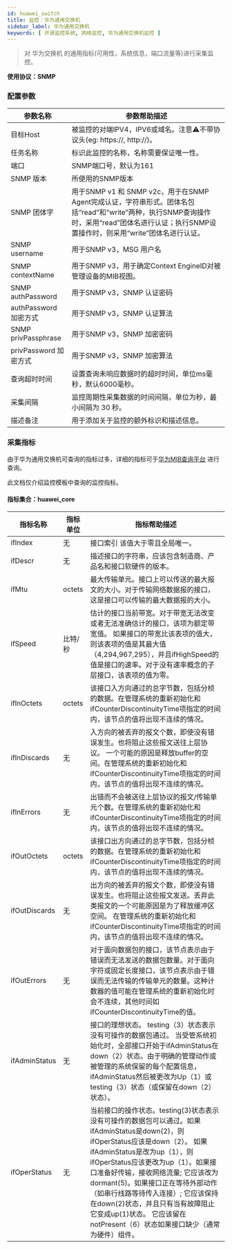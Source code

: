 ```yaml
---
id: huawei_switch
title: 监控：华为通用交换机
sidebar_label: 华为通用交换机
keywords: [ 开源监控系统, 网络监控, 华为通用交换机监控 ]
---
```


> 对 华为交换机 的通用指标(可用性，系统信息，端口流量等)进行采集监控。

**使用协议：SNMP**

### 配置参数

| 参数名称                | 参数帮助描述                                                                                                                        |
|---------------------|-------------------------------------------------------------------------------------------------------------------------------|
| 目标Host              | 被监控的对端IPV4，IPV6或域名。注意⚠️不带协议头(eg: https://, http://)。                                                                          |
| 任务名称                | 标识此监控的名称，名称需要保证唯一性。                                                                                                           |
| 端口                  | SNMP端口号，默认为161                                                                                                                |
| SNMP 版本             | 所使用的SNMP版本                                                                                                                    |
| SNMP 团体字            | 用于SNMP v1 和 SNMP v2c，用于在SNMP Agent完成认证，字符串形式。团体名包括“read”和“write”两种，执行SNMP查询操作时，采用“read”团体名进行认证；执行SNMP设置操作时，则采用“write”团体名进行认证。 |
| SNMP username       | 用于SNMP v3，MSG 用户名                                                                                                             |
| SNMP contextName    | 用于SNMP v3，用于确定Context EngineID对被管理设备的MIB视图。                                                                                   |
| SNMP authPassword   | 用于SNMP v3，SNMP 认证密码                                                                                                           |
| authPassword 加密方式   | 用于SNMP v3，SNMP 认证算法                                                                                                           |
| SNMP privPassphrase | 用于SNMP v3，SNMP 加密密码                                                                                                           |
| privPassword 加密方式   | 用于SNMP v3，SNMP 加密算法                                                                                                           |
| 查询超时时间              | 设置查询未响应数据时的超时时间，单位ms毫秒，默认6000毫秒。                                                                                              |
| 采集间隔	               | 监控周期性采集数据的时间间隔，单位为秒，最小间隔为 30 秒。                                                                                               |
| 描述备注	               | 用于添加关于监控的额外标识和描述信息。                                                                                                           |

### 采集指标

由于华为通用交换机可查询的指标过多，详细的指标可于[华为MIB查询平台](https://info.support.huawei.com/info-finder/tool/zh/enterprise/mib)
进行查询。

此文档仅介绍监控模板中查询的监控指标。

#### 指标集合：huawei_core

| 指标名称          | 指标单位   | 指标帮助描述                                                                                                                                                                                                                                                                         |
|---------------|--------|--------------------------------------------------------------------------------------------------------------------------------------------------------------------------------------------------------------------------------------------------------------------------------|
| ifIndex       | 无      | 接口索引 该值大于零且全局唯一。                                                                                                                                                                                                                                                               |
| ifDescr       | 无      | 描述接口的字符串，应该包含制造商、产品名和接口软硬件的版本。                                                                                                                                                                                                                                                 |
| ifMtu         | octets | 最大传输单元。接口上可以传送的最大报文的大小。对于传输网络数据报的接口，这是接口可以传输的最大数据报的大小。                                                                                                                                                                                                                         |
| ifSpeed       | 比特/秒   | 估计的接口当前带宽。对于带宽无法改变或者无法准确估计的接口，该项为额定带宽值。 如果接口的带宽比该表项的值大，则该表项的值是其最大值（4,294,967,295），并且ifHighSpeed的值是接口的速率。对于没有速率概念的子层接口，该表项的值为零。                                                                                                                                                 |
| ifInOctets    | octets | 该接口入方向通过的总字节数，包括分桢的数据。在管理系统的重新初始化和ifCounterDiscontinuityTime项指定的时间内，该节点的值将出现不连续的情况。                                                                                                                                                                                            |
| ifInDiscards  | 无      | 入方向的被丢弃的报文个数，即使没有错误发生。也将阻止这些报文送往上层协议。 一个可能的原因是释放buffer的空间。在管理系统的重新初始化和ifCounterDiscontinuityTime项指定的时间内，该节点的值将出现不连续的情况。                                                                                                                                                        |
| ifInErrors    | 无      | 出错而不会被送往上层协议的报文/传输单元个数。在管理系统的重新初始化和ifCounterDiscontinuityTime项指定的时间内，该节点的值将出现不连续的情况。                                                                                                                                                                                           |
| ifOutOctets   | octets | 该接口出方向通过的总字节数，包括分桢的数据。在管理系统的重新初始化和ifCounterDiscontinuityTime项指定的时间内，该节点的值将出现不连续的情况。                                                                                                                                                                                            |
| ifOutDiscards | 无      | 	出方向的被丢弃的报文个数，即使没有错误发生。也将阻止这些报文发送。丢弃此类报文的一个可能原因是为了释放缓冲区空间。 在管理系统的重新初始化和ifCounterDiscontinuityTime项指定的时间内，该节点的值将出现不连续的情况。                                                                                                                                                       |
| ifOutErrors   | 无      | 对于面向数据包的接口，该节点表示由于错误而无法发送的数据包数量。对于面向字符或固定长度接口，该节点表示由于错误而无法传输的传输单元的数量。这种计数器的值可能在管理系统的重新初始化时会不连续，其他时间如ifCounterDiscontinuityTime的值。                                                                                                                                              |
| ifAdminStatus | 无      | 接口的理想状态。 testing（3）状态表示没有可操作的数据包通过。 当受管系统初始化时，全部接口开始于ifAdminStatus在down（2）状态。由于明确的管理动作或被管理的系统保留的每个配置信息，ifAdminStatus然后被更改为Up（1）或testing（3）状态（或保留在down（2）状态）。                                                                                                                   |
| ifOperStatus  | 无      | 当前接口的操作状态。testing(3)状态表示没有可操作的数据包可以通过。如果ifAdminStatus是down(2)，则ifOperStatus应该是down（2）。 如果ifAdminStatus是改为up（1），则ifOperStatus应该更改为up（1）。如果接口准备好传输，接收网络流量; 它应该改为dormant(5)。如果接口正在等待外部动作（如串行线路等待传入连接）; 它应该保持在down(2)状态，并且只有当有故障阻止它变成up(1)状态。 它应该留在notPresent（6）状态如果接口缺少（通常为硬件）组件。 |
